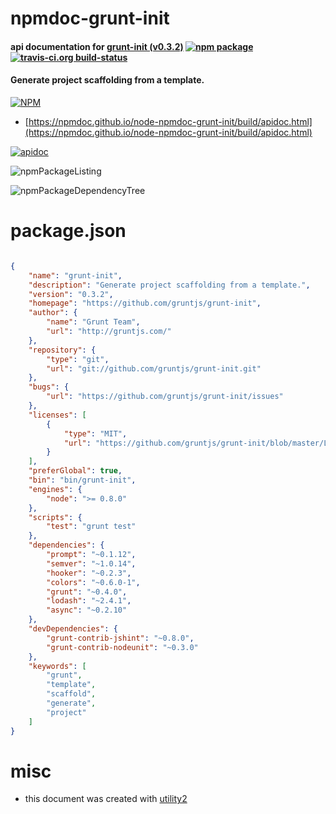 # npmdoc-grunt-init

#### api documentation for  [grunt-init (v0.3.2)](https://github.com/gruntjs/grunt-init)  [![npm package](https://img.shields.io/npm/v/npmdoc-grunt-init.svg?style=flat-square)](https://www.npmjs.org/package/npmdoc-grunt-init) [![travis-ci.org build-status](https://api.travis-ci.org/npmdoc/node-npmdoc-grunt-init.svg)](https://travis-ci.org/npmdoc/node-npmdoc-grunt-init)

#### Generate project scaffolding from a template.

[![NPM](https://nodei.co/npm/grunt-init.png?downloads=true&downloadRank=true&stars=true)](https://www.npmjs.com/package/grunt-init)

- [https://npmdoc.github.io/node-npmdoc-grunt-init/build/apidoc.html](https://npmdoc.github.io/node-npmdoc-grunt-init/build/apidoc.html)

[![apidoc](https://npmdoc.github.io/node-npmdoc-grunt-init/build/screenCapture.buildCi.browser.%252Ftmp%252Fbuild%252Fapidoc.html.png)](https://npmdoc.github.io/node-npmdoc-grunt-init/build/apidoc.html)

![npmPackageListing](https://npmdoc.github.io/node-npmdoc-grunt-init/build/screenCapture.npmPackageListing.svg)

![npmPackageDependencyTree](https://npmdoc.github.io/node-npmdoc-grunt-init/build/screenCapture.npmPackageDependencyTree.svg)



# package.json

```json

{
    "name": "grunt-init",
    "description": "Generate project scaffolding from a template.",
    "version": "0.3.2",
    "homepage": "https://github.com/gruntjs/grunt-init",
    "author": {
        "name": "Grunt Team",
        "url": "http://gruntjs.com/"
    },
    "repository": {
        "type": "git",
        "url": "git://github.com/gruntjs/grunt-init.git"
    },
    "bugs": {
        "url": "https://github.com/gruntjs/grunt-init/issues"
    },
    "licenses": [
        {
            "type": "MIT",
            "url": "https://github.com/gruntjs/grunt-init/blob/master/LICENSE-MIT"
        }
    ],
    "preferGlobal": true,
    "bin": "bin/grunt-init",
    "engines": {
        "node": ">= 0.8.0"
    },
    "scripts": {
        "test": "grunt test"
    },
    "dependencies": {
        "prompt": "~0.1.12",
        "semver": "~1.0.14",
        "hooker": "~0.2.3",
        "colors": "~0.6.0-1",
        "grunt": "~0.4.0",
        "lodash": "~2.4.1",
        "async": "~0.2.10"
    },
    "devDependencies": {
        "grunt-contrib-jshint": "~0.8.0",
        "grunt-contrib-nodeunit": "~0.3.0"
    },
    "keywords": [
        "grunt",
        "template",
        "scaffold",
        "generate",
        "project"
    ]
}
```



# misc
- this document was created with [utility2](https://github.com/kaizhu256/node-utility2)
